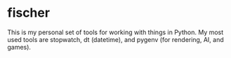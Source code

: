 # fischer
This is my personal set of tools for working with things in Python.  My most used tools are stopwatch, dt (datetime), and pygenv (for rendering, AI, and games).
